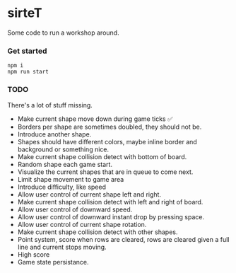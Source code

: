 # sirteT

Some code to run a workshop around.

### Get started
```
npm i
npm run start
```

### TODO

There's a lot of stuff missing. 

* Make current shape move down during game ticks ✅
* Borders per shape are sometimes doubled, they should not be.
* Introduce another shape.
* Shapes should have different colors, maybe inline border and background or something nice.
* Make current shape collision detect with bottom of board.
* Random shape each game start.
* Visualize the current shapes that are in queue to come next.
* Limit shape movement to game area
* Introduce difficulty, like speed
* Allow user control of current shape left and right.
* Make current shape collision detect with left and right of board.
* Allow user control of downward speed.
* Allow user control of downward instant drop by pressing space.
* Allow user control of current shape rotation.
* Make current shape collision detect with other shapes.
* Point system, score when rows are cleared, rows are cleared given a full line and current stops moving.
* High score
* Game state persistance.
